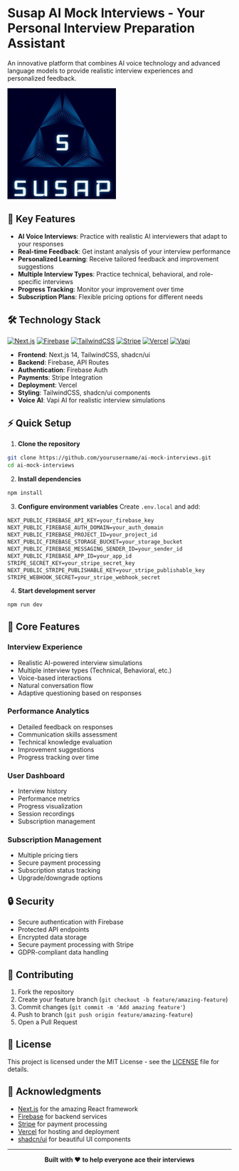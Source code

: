 # Susap AI Mock Interviews - Your Personal Interview Preparation Assistant

An innovative platform that combines AI voice technology and advanced language models to provide realistic interview experiences and personalized feedback.

![AI Mock Interviews Banner](https://github.com/P47Parzival/Susap/blob/main/public/WhatsApp%20Image%202025-04-12%20at%2015.08.17_15622805.jpg?raw=true)

## 🚀 Key Features

- **AI Voice Interviews**: Practice with realistic AI interviewers that adapt to your responses
- **Real-time Feedback**: Get instant analysis of your interview performance
- **Personalized Learning**: Receive tailored feedback and improvement suggestions
- **Multiple Interview Types**: Practice technical, behavioral, and role-specific interviews
- **Progress Tracking**: Monitor your improvement over time
- **Subscription Plans**: Flexible pricing options for different needs

## 🛠️ Technology Stack

[![Next.js](https://img.shields.io/badge/-Next.JS-black?style=for-the-badge&logoColor=white&logo=nextdotjs&color=000000)](https://nextjs.org/)
[![Firebase](https://img.shields.io/badge/-Firebase-black?style=for-the-badge&logoColor=white&logo=firebase&color=DD2C00)](https://firebase.google.com/)
[![TailwindCSS](https://img.shields.io/badge/-Tailwind_CSS-black?style=for-the-badge&logoColor=white&logo=tailwindcss&color=06B6D4)](https://tailwindcss.com/)
[![Stripe](https://img.shields.io/badge/-Stripe-black?style=for-the-badge&logoColor=white&logo=stripe&color=008CDD)](https://stripe.com/)
[![Vercel](https://img.shields.io/badge/-Vercel-black?style=for-the-badge&logoColor=white&logo=vercel&color=000000)](https://vercel.com/)
[![Vapi](https://img.shields.io/badge/-Vapi-white?style=for-the-badge&color=5dfeca)](https://vapi.ai/)

- **Frontend**: Next.js 14, TailwindCSS, shadcn/ui
- **Backend**: Firebase, API Routes
- **Authentication**: Firebase Auth
- **Payments**: Stripe Integration
- **Deployment**: Vercel
- **Styling**: TailwindCSS, shadcn/ui components
- **Voice AI**: Vapi AI for realistic interview simulations

## ⚡ Quick Setup

1. **Clone the repository**
```bash
git clone https://github.com/yourusername/ai-mock-interviews.git
cd ai-mock-interviews
```

2. **Install dependencies**
```bash
npm install
```

3. **Configure environment variables**
   Create `.env.local` and add:
```env
NEXT_PUBLIC_FIREBASE_API_KEY=your_firebase_key
NEXT_PUBLIC_FIREBASE_AUTH_DOMAIN=your_auth_domain
NEXT_PUBLIC_FIREBASE_PROJECT_ID=your_project_id
NEXT_PUBLIC_FIREBASE_STORAGE_BUCKET=your_storage_bucket
NEXT_PUBLIC_FIREBASE_MESSAGING_SENDER_ID=your_sender_id
NEXT_PUBLIC_FIREBASE_APP_ID=your_app_id
STRIPE_SECRET_KEY=your_stripe_secret_key
NEXT_PUBLIC_STRIPE_PUBLISHABLE_KEY=your_stripe_publishable_key
STRIPE_WEBHOOK_SECRET=your_stripe_webhook_secret
```

4. **Start development server**
```bash
npm run dev
```

## 🎯 Core Features

### Interview Experience
- Realistic AI-powered interview simulations
- Multiple interview types (Technical, Behavioral, etc.)
- Voice-based interactions
- Natural conversation flow
- Adaptive questioning based on responses

### Performance Analytics
- Detailed feedback on responses
- Communication skills assessment
- Technical knowledge evaluation
- Improvement suggestions
- Progress tracking over time

### User Dashboard
- Interview history
- Performance metrics
- Progress visualization
- Session recordings
- Subscription management

### Subscription Management
- Multiple pricing tiers
- Secure payment processing
- Subscription status tracking
- Upgrade/downgrade options

## 🔒 Security

- Secure authentication with Firebase
- Protected API endpoints
- Encrypted data storage
- Secure payment processing with Stripe
- GDPR-compliant data handling

## 🤝 Contributing

1. Fork the repository
2. Create your feature branch (`git checkout -b feature/amazing-feature`)
3. Commit changes (`git commit -m 'Add amazing feature'`)
4. Push to branch (`git push origin feature/amazing-feature`)
5. Open a Pull Request

## 📄 License

This project is licensed under the MIT License - see the [LICENSE](LICENSE) file for details.

## 🙏 Acknowledgments

- [Next.js](https://nextjs.org/) for the amazing React framework
- [Firebase](https://firebase.google.com) for backend services
- [Stripe](https://stripe.com) for payment processing
- [Vercel](https://vercel.com) for hosting and deployment
- [shadcn/ui](https://ui.shadcn.com) for beautiful UI components

---

<div align="center">
  <strong>Built with ❤️ to help everyone ace their interviews</strong>
</div>
